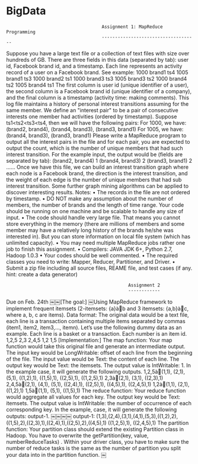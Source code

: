 BigData
=======

                                        Assignment 1: MapReduce Programming
                                        ------------------------------------
                                        
Suppose you have a large text file or a collection of text files with size over hundreds of GB. There are
three fields in this data (separated by tab): user id, Facebook brand id, and a timestamp. Each line
represents an activity record of a user on a Facebook brand. See example:
1000 brand1 ts4
1005 brand1 ts3
1000 brand2 ts1
1000 brand3 ts3
1005 brand3 ts2
1000 brand4 ts2
1005 brand4 ts1
The first column is user id (unique identifier of a user), the second column is a Facebook brand id
(unique identifier of a company), and the final column is a timestamp (activity time: making
comments). This log file maintains a history of personal interest transitions
assuming for the same member. We define an "interest pair" to be a pair of consecutive interests one
member had activities (ordered by timestamp). Suppose ts1<ts2<ts3<ts4, then we will have the
following pairs:
For 1000, we have: (brand2, brand4), (brand4, brand3), (brand3, brand1)
For 1005, we have: (brand4, brand3), (brand3, brand1)
Please write a MapReduce program to output all the interest pairs in the file and for each pair, you are
expected to output the count, which is the number of unique members that had such interest
transition. For the example input, the output would be
(fields are separated by tab):
(brand2, brand4) 1
(brand4, brand3) 2
(brand3, brand1) 2
......
Once we have this file, we can build an interest transition graph where each node is a Facebook brand, the
direction is the interest transition, and the weight of each edge is the number of unique members that had
sub interest transition. Some further graph mining algorithms can be applied to discover interesting results.
Notes:
• The records in the file are not ordered by timestamp.
• DO NOT make any assumption about the number of members, the number of brands
and the length of time range. Your code should be running on one machine and be
scalable to handle any size of input.
• The code should handle very large file. That means you cannot store everything in the
memory (there are millions of members and some member may have a relatively long history of
the brands he/she was interested in). But you can store information on local file system (which has
unlimited capacity).
• You may need multiple MapReduce jobs rather one job to finish this assignment.
• Compilers: JAVA JDK 6+, Python 2.7, Hadoop 1.0.3
• Your codes should be well commented.
• The required classes you need to write: Mapper, Reducer, Partitioner, and Driver.
• Submit a zip file including all source files, REAME file, and test cases (if any. hint: create
a data generator)

                                                  Assignment 2
                                                  ------------
Due on Feb. 24th
￼￼[The goal:]
￼Using MapReduce framework to implement frequent itemsets (2-itemsets: {a}àb and 3 itemsets: {a,b}àc, where a, b, c are items).
Data format:
The original data would be a text file, each line is a transaction containing multiple items separated by commas (item1, item2, item3,..., itemn). Let’s use the following dummy data as an example. Each line is a basket or a transaction. Each number is an item id.
1,2,5 2,3 2,4,5 1,2 1,5
[Implementation:]
The map function:
Your map function would take this original file and generate an intermediate output. The input key would be LongWritable: offset of each line from the beginning of the file. The input value would be Text: the content of each line. The output key would be Text: the itemsets. The output value is IntWritable: 1. In the example case, it will generate the following outputs.
1,2,5à(1,1), (2,1), (5,1), ((1,2),1), ((1,5),1), ((2,5),1), ((1,2,5),1) 2,3à(2,1), (3,1), ((2,3),1)
2,4,5à(2,1), (4,1), (5,1), ((2,4),1), ((2,5),1), ((4,5),1), ((2,4,5),1) 1,2à(1,1), (2,1), ((1,2),1)
1,5à(1,1), (5,1), ((1,5),1)
The reduce function:
Your reduce function would aggregate all values for each key. The output key would be Text: itemsets. The output value is IntWritable: the number of occurrence of each corresponding key. In the example, case, it will generate the following outputs: output-1.
￼￼￼￼
output-1: (1,3),(2,4),(3,1),(4,1),(5,3),((1,2),2),((1,5),2),((2,3),1),((2,4),1),((2,5),2),((4,5),1) ((1,2,5),1), ((2,4,5),1)
The partition function:
Your partition class should extend the existing Partition class in Hadoop. You have to overwrite the getPartition(key, value, numberReduceTasks) . Within your driver class, you have to make sure the number of reduce tasks is the same as the number of partition you split your data into in the partition function.
￼
